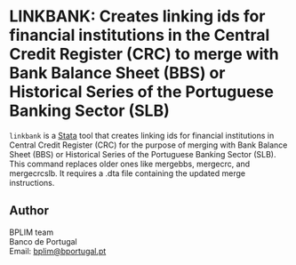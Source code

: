 # LINKBANK:  Creates linking ids for financial institutions in the Central Credit Register (CRC) to merge with Bank Balance Sheet (BBS) or Historical Series of the Portuguese Banking Sector (SLB)  


`linkbank` is a [Stata](http://www.stata.com/) tool that creates linking ids for financial institutions in Central Credit Register (CRC) for the purpose of merging with Bank Balance Sheet (BBS) or Historical Series of the Portuguese Banking Sector (SLB). This command replaces older ones like mergebbs, mergecrc, and mergecrcslb. It requires a .dta file containing the updated merge instructions.


## Author

BPLIM team
<br>Banco de Portugal
<br>Email: bplim@bportugal.pt
